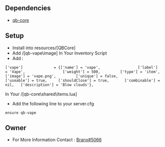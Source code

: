 
## Dependencies
* [qb-core](https://github.com/qbcore-framework/qb-core)

## Setup
* Install into resources/[QBCore]
* Add /[qb-vape\image] In Your Inventory Script 
* Add :
```
['vape']              = {['name'] = 'vape',                 ['label'] = 'Vape',                 ['weight'] = 500,         ['type'] = 'item',         ['image'] = 'vape.png',         ['unique'] = false,         ['useable'] = true,     ['shouldClose'] = true,       ['combinable'] = nil,   ['description'] = 'Blow clouds'},
```
In Your /[qb-core\shared\items.lua]
* Add the following line to your server.cfg
```
ensure qb-vape
```
## Owner 
* For More Information Contact : [Branx#5066](https://discord.gg/TcNXN28n9c)
